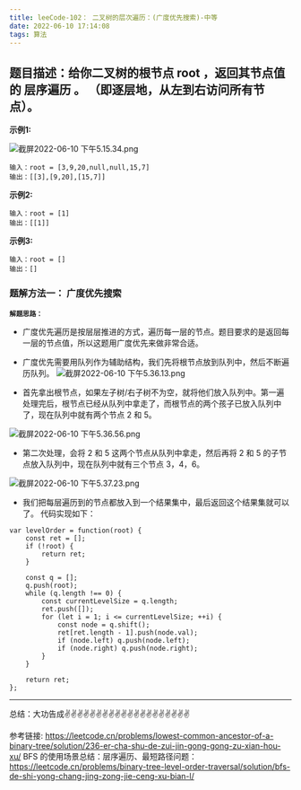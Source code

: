 ```yaml
---
title: leeCode-102： 二叉树的层次遍历：(广度优先搜索)-中等
date: 2022-06-10 17:14:08
tags: 算法
---
```

<meta name="referrer" content="no-referrer"/>

## 题目描述：给你二叉树的根节点 root ，返回其节点值的 层序遍历 。 （即逐层地，从左到右访问所有节点）。


**示例1:**


![截屏2022-06-10 下午5.15.34.png](https://upload-images.jianshu.io/upload_images/11846892-ac56b6e96e9a2614.png?imageMogr2/auto-orient/strip%7CimageView2/2/w/1240)

```
输入：root = [3,9,20,null,null,15,7]
输出：[[3],[9,20],[15,7]]
```
**示例2:**

```
输入：root = [1]
输出：[[1]]
```

**示例3:**
```
输入：root = []
输出：[]
```

### 题解方法一： 广度优先搜索

**`解题思路：`**
* 广度优先遍历是按层层推进的方式，遍历每一层的节点。题目要求的是返回每一层的节点值，所以这题用广度优先来做非常合适。
* 广度优先需要用队列作为辅助结构，我们先将根节点放到队列中，然后不断遍历队列。
![截屏2022-06-10 下午5.36.13.png](https://upload-images.jianshu.io/upload_images/11846892-0aff3c306e1bf899.png?imageMogr2/auto-orient/strip%7CimageView2/2/w/1240)

* 首先拿出根节点，如果左子树/右子树不为空，就将他们放入队列中。第一遍处理完后，根节点已经从队列中拿走了，而根节点的两个孩子已放入队列中了，现在队列中就有两个节点 2 和 5。

![截屏2022-06-10 下午5.36.56.png](https://upload-images.jianshu.io/upload_images/11846892-73de06778ba9018b.png?imageMogr2/auto-orient/strip%7CimageView2/2/w/1240)
* 第二次处理，会将 2 和 5 这两个节点从队列中拿走，然后再将 2 和 5 的子节点放入队列中，现在队列中就有三个节点 3，4，6。

![截屏2022-06-10 下午5.37.23.png](https://upload-images.jianshu.io/upload_images/11846892-5f4843ca5dcab1cd.png?imageMogr2/auto-orient/strip%7CimageView2/2/w/1240)
* 我们把每层遍历到的节点都放入到一个结果集中，最后返回这个结果集就可以了。
代码实现如下：
```
var levelOrder = function(root) {
    const ret = [];
    if (!root) {
        return ret;
    }

    const q = [];
    q.push(root);
    while (q.length !== 0) {
        const currentLevelSize = q.length;
        ret.push([]);
        for (let i = 1; i <= currentLevelSize; ++i) {
            const node = q.shift();
            ret[ret.length - 1].push(node.val);
            if (node.left) q.push(node.left);
            if (node.right) q.push(node.right);
        }
    }
        
    return ret;
};

```
 ---
总结：大功告成✌️✌️✌️✌️✌️✌️✌️✌️✌️✌️✌️✌️✌️✌️✌️✌️✌️✌️✌️✌️

参考链接:
https://leetcode.cn/problems/lowest-common-ancestor-of-a-binary-tree/solution/236-er-cha-shu-de-zui-jin-gong-gong-zu-xian-hou-xu/
BFS 的使用场景总结：层序遍历、最短路径问题： https://leetcode.cn/problems/binary-tree-level-order-traversal/solution/bfs-de-shi-yong-chang-jing-zong-jie-ceng-xu-bian-l/



